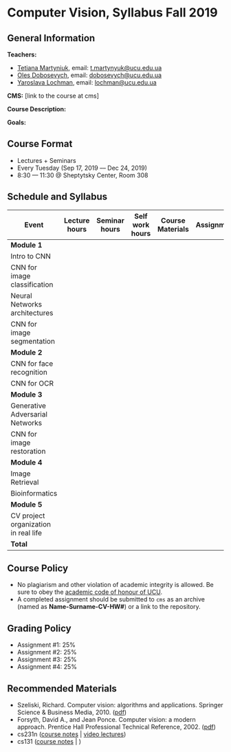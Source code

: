 # Computer Vision, Syllabus Fall 2019

## General Information
**Teachers:**

* [Tetiana Martyniuk](https://www.linkedin.com/in/t-martyniuk/), email: t.martynyuk@ucu.edu.ua
* [Oles Dobosevych](https://apps.ucu.edu.ua/en/personal/oles-dobosevych/), email: dobosevych@ucu.edu.ua
* [Yaroslava Lochman](https://apps.ucu.edu.ua/en/personal/yaroslava-lochman/), email: lochman@ucu.edu.ua


**CMS:** [link to the course at cms]


**Course Description:**


**Goals:**


## Course Format

* Lectures + Seminars
* Every Tuesday (Sep 17, 2019 –– Dec 24, 2019)
* 8:30 — 11:30 @ Sheptytsky Center, Room 308

## Schedule and Syllabus

|Event   	                           	|Lecture hours  |Seminar hours  |Self work hours    |Course Materials   |Assignments   |
|---	                                |---	|---	|---	|---	|---	|
|**Module 1**
|Intro to CNN    	                    |   	|   	|   	|   	|
|CNN for image classification           |   	|   	|   	|   	|
|Neural Networks architectures    	    |   	|   	|   	|   	|
|CNN for image segmentation     	    |   	|   	|   	|   	|
|**Module 2**
|CNN for face recognition     	        |   	|   	|   	|   	|
|CNN for OCR    	                    |   	|   	|   	|   	|
|**Module 3**
|Generative Adversarial Networks        |   	|   	|   	|   	|
|CNN for image restoration              |   	|   	|   	|   	|
|**Module 4**
|Image Retrieval     	                |   	|   	|   	|   	|
|Bioinformatics     	                |   	|   	|   	|   	|
|**Module 5**
|CV project organization in real life   |   	|   	|   	|   	|
|**Total**                                  |       |       |       |


## Course Policy

* No plagiarism and other violation of academic integrity is allowed. Be sure to obey the [academic code of honour of UCU](https://s3-eu-central-1.amazonaws.com/ucu.edu.ua/wp-content/uploads/2017/04/Polozhennya_pro_plagiat.pdf).
* A completed assignment should be submitted to `cms` as an archive (named as **Name-Surname-CV-HW#**) or a link to the repository.

<!-- Жодні форми порушення академічної доброчесності не толеруються. У випадку таких подій реагування відповідно до [Положення]. -->

## Grading Policy
* Assignment #1: 25%
* Assignment #2: 25%
* Assignment #3: 25%
* Assignment #4: 25%

## Recommended Materials

* Szeliski, Richard. Computer vision: algorithms and applications. Springer Science & Business Media, 2010. ([pdf](http://szeliski.org/Book/drafts/SzeliskiBook_20100903_draft.pdf))
* Forsyth, David A., and Jean Ponce. Computer vision: a modern approach. Prentice Hall Professional Technical Reference, 2002. ([pdf](http://cmuems.com/excap/readings/forsyth-ponce-computer-vision-a-modern-approach.pdf))
* cs231n ([course notes](http://cs231n.github.io) | [video lectures](https://www.youtube.com/playlist?list=PL3FW7Lu3i5JvHM8ljYj-zLfQRF3EO8sYv))
* cs131 ([course notes](https://github.com/StanfordVL/CS131_notes) | [](http://cs231n.stanford.edu))
